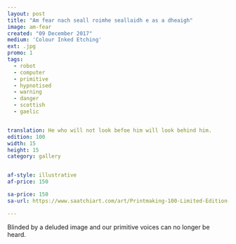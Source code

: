 ```yaml
---
layout: post
title: "Am fear nach seall roimhe seallaidh e as a dheaigh"
image: am-fear
created: "09 December 2017"
medium: 'Colour Inked Etching'
ext: .jpg
promo: 1
tags:
  - robot
  - computer
  - primitive
  - hypnotised
  - warning
  - danger
  - scottish
  - gaelic


translation: He who will not look befoe him will look behind him.
edition: 100
width: 15
height: 15
category: gallery


af-style: illustrative
af-price: 150

sa-price: 150
sa-url: https://www.saatchiart.com/art/Printmaking-100-Limited-Edition-1-of-100/19454/3963143/view

---
```


Blinded by a deluded image and our primitive voices can no longer be heard.
